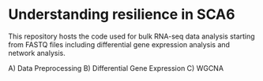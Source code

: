 # Understanding resilience in SCA6
This repository hosts the code used for bulk RNA-seq data analysis starting from FASTQ files including differential gene expression analysis and network analysis.

A) Data Preprocessing
B) Differential Gene Expression
C) WGCNA
